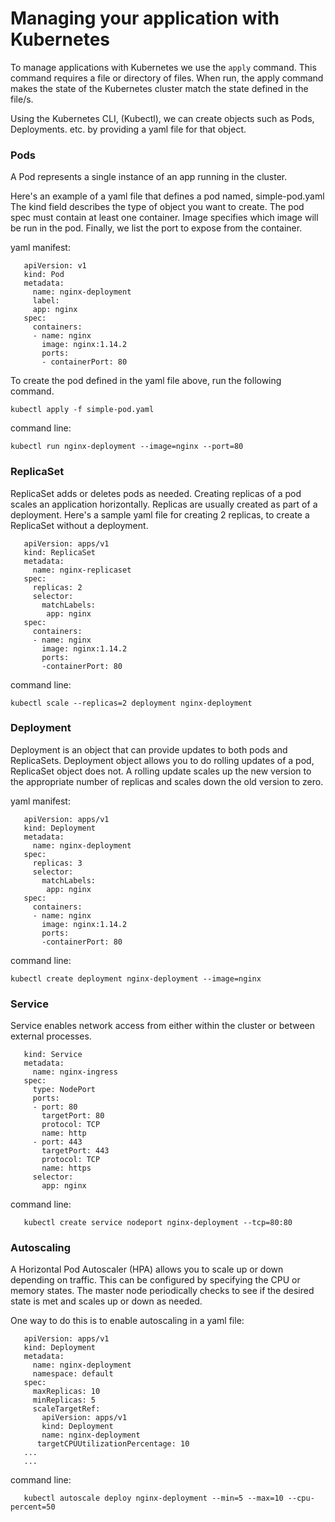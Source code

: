 # Managing your application with Kubernetes 

To manage applications with Kubernetes we use the `apply` command. This command requires a file or directory of files. When run, the apply command makes the state of the Kubernetes cluster match the state defined in the file/s. 

Using the Kubernetes CLI, (Kubectl), we can create objects such as Pods, Deployments. etc. by providing a yaml file for that object. 
 

### Pods

A Pod represents a single instance of an app running in the cluster. 

Here's an example of a yaml file that defines a pod named, simple-pod.yaml 
The kind field describes the type of object you want to create. 
The pod spec must contain at least one container. Image specifies which image will be run in the pod. 
Finally, we list the port to expose from the container. 

yaml manifest:

       apiVersion: v1
       kind: Pod
       metadata:
         name: nginx-deployment
         label:
         app: nginx  
       spec:
         containers:
         - name: nginx
           image: nginx:1.14.2
           ports:
           - containerPort: 80

To create the pod defined in the yaml file above, run the following command. 

    kubectl apply -f simple-pod.yaml 


command line:  

    kubectl run nginx-deployment --image=nginx --port=80

### ReplicaSet

ReplicaSet adds or deletes pods as needed. 
Creating replicas of a pod scales an application horizontally. Replicas are usually created as part of a deployment. 
Here's a sample yaml file for creating 2 replicas, to create a ReplicaSet without a deployment.  

       apiVersion: apps/v1
       kind: ReplicaSet
       metadata:
         name: nginx-replicaset
       spec: 
         replicas: 2
         selector:
           matchLabels:
            app: nginx
       spec: 
         containers:
         - name: nginx
           image: nginx:1.14.2
           ports:
           -containerPort: 80

command line: 

    kubectl scale --replicas=2 deployment nginx-deployment


### Deployment

Deployment is an object that can provide updates to both pods and ReplicaSets. 
Deployment object allows you to do rolling updates of a pod, ReplicaSet object does not. A rolling update scales up the new version to the appropriate number of replicas and scales down the old version to zero. 

yaml manifest: 

       apiVersion: apps/v1
       kind: Deployment
       metadata:
         name: nginx-deployment
       spec: 
         replicas: 3
         selector:
           matchLabels:
            app: nginx
       spec: 
         containers:
         - name: nginx
           image: nginx:1.14.2
           ports:
           -containerPort: 80

command line: 

    kubectl create deployment nginx-deployment --image=nginx


### Service

Service enables network access from either within the cluster or between external processes. 

       kind: Service
       metadata:
         name: nginx-ingress
       spec:
         type: NodePort
         ports:
         - port: 80
           targetPort: 80
           protocol: TCP
           name: http
         - port: 443
           targetPort: 443
           protocol: TCP
           name: https
         selector:
           app: nginx


command line: 

       kubectl create service nodeport nginx-deployment --tcp=80:80


### Autoscaling

A Horizontal Pod Autoscaler (HPA) allows you to scale up or down depending on traffic. 
This can be configured by specifying the CPU or memory states. 
The master node periodically checks to see if the desired state is met and scales up or down as needed.  

One way to do this is to enable autoscaling in a yaml file: 

       apiVersion: apps/v1
       kind: Deployment
       metadata:
         name: nginx-deployment
         namespace: default
       spec:
         maxReplicas: 10
         minReplicas: 5
         scaleTargetRef: 
           apiVersion: apps/v1
           kind: Deployment
           name: nginx-deployment
          targetCPUUtilizationPercentage: 10
       ...
       ...
         
command line: 
        
       kubectl autoscale deploy nginx-deployment --min=5 --max=10 --cpu-percent=50

